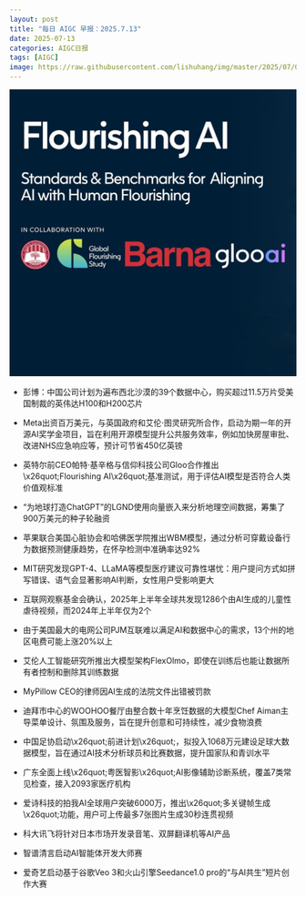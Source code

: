 ```yaml
---
layout: post
title: "每日 AIGC 早报：2025.7.13"
date: 2025-07-13
categories: AIGC日报
tags: [AIGC]
image: https://raw.githubusercontent.com/lishuhang/img/master/2025/07/0713-d.jpg
---
```


![封面图](https://raw.githubusercontent.com/lishuhang/img/master/2025/07/0713-d.jpg)

  - 彭博：中国公司计划为遍布西北沙漠的39个数据中心，购买超过11.5万片受美国制裁的英伟达H100和H200芯片

  - Meta出资百万美元，与英国政府和艾伦·图灵研究所合作，启动为期一年的开源AI奖学金项目，旨在利用开源模型提升公共服务效率，例如加快房屋审批、改进NHS应急响应等，预计可节省450亿英镑

  - 英特尔前CEO帕特·基辛格与信仰科技公司Gloo合作推出\x26quot;Flourishing AI\x26quot;基准测试，用于评估AI模型是否符合人类价值观标准

  - “为地球打造ChatGPT”的LGND使用向量嵌入来分析地理空间数据，筹集了900万美元的种子轮融资

  - 苹果联合美国心脏协会和哈佛医学院推出WBM模型，通过分析可穿戴设备行为数据预测健康趋势，在怀孕检测中准确率达92%

  - MIT研究发现GPT-4、LLaMA等模型医疗建议可靠性堪忧：用户提问方式如拼写错误、语气会显著影响AI判断，女性用户受影响更大

  - 互联网观察基金会确认，2025年上半年全球共发现1286个由AI生成的儿童性虐待视频，而2024年上半年仅为2个

  - 由于美国最大的电网公司PJM互联难以满足AI和数据中心的需求，13个州的地区电费可能上涨20%以上

  - 艾伦人工智能研究所推出大模型架构FlexOlmo，即使在训练后也能让数据所有者控制和删除其训练数据

  - MyPillow CEO的律师因AI生成的法院文件出错被罚款

  - 迪拜市中心的WOOHOO餐厅由整合数十年烹饪数据的大模型Chef Aiman主导菜单设计、氛围及服务，旨在提升创意和可持续性，减少食物浪费

  - 中国足协启动\x26quot;前进计划\x26quot;，拟投入1068万元建设足球大数据模型，旨在通过AI技术分析球员和比赛数据，提升国家队和青训水平

  - 广东全面上线\x26quot;粤医智影\x26quot;AI影像辅助诊断系统，覆盖7类常见检查，接入2093家医疗机构

  - 爱诗科技的拍我AI全球用户突破6000万，推出\x26quot;多关键帧生成\x26quot;功能，用户可上传最多7张图片生成30秒连贯视频

  - 科大讯飞将针对日本市场开发录音笔、双屏翻译机等AI产品

  - 智谱清言启动AI智能体开发大师赛

  - 爱奇艺启动基于谷歌Veo 3和火山引擎Seedance1.0 pro的“与AI共生”短片创作大赛
